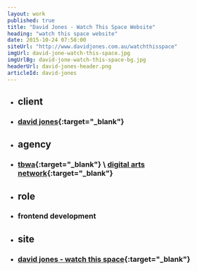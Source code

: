 ```yaml
---
layout: work
published: true
title: "David Jones - Watch This Space Website"
heading: "watch this space website"
date: 2015-10-24 07:58:00
siteUrl: "http://www.davidjones.com.au/watchthisspace"
imgUrl: david-jone-watch-this-space.jpg
imgUrlBg: david-jone-watch-this-space-bg.jpg
headerUrl: david-jones-header.png
articleId: david-jones
---
```


* ## client
* ### [david jones](http://www.davidjones.com.au/){:target="_blank"}
* ## agency
* ### [tbwa](http://www.whybintbwagroup.com.au){:target="_blank"} \ [digital arts network](http://www.digitalartsnetwork.com.au){:target="_blank"}
* ## role
* ### frontend development
* ## site
* ### [david jones - watch this space](http://www.davidjones.com.au/watchthisspace){:target="_blank"}